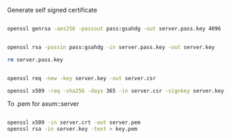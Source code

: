 Generate self signed certificate
```bash

openssl genrsa -aes256 -passout pass:gsahdg -out server.pass.key 4096


openssl rsa -passin pass:gsahdg -in server.pass.key -out server.key

rm server.pass.key


openssl req -new -key server.key -out server.csr

openssl x509 -req -sha256 -days 365 -in server.csr -signkey server.key -out server.crt


```


To .pem for axum::server
```bash

openssl x509 -in server.crt -out server.pem
openssl rsa -in server.key -text > key.pem

```


